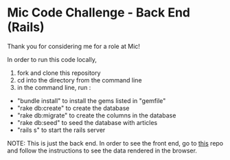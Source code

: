 # Mic Code Challenge - Back End (Rails)

Thank you for considering me for a role at Mic!

In order to run this code locally,

1. fork and clone this repository
2. cd into the directory from the command line
3. in the command line, run :
  * "bundle install" to install the gems listed in "gemfile"
  * "rake db:create" to create the database
  * "rake db:migrate" to create the columns in the database
  * "rake db:seed" to seed the database with articles
  * "rails s" to start the rails server

NOTE: This is just the back end. In order to see the front end, go to [this](https://github.com/francisrocco/mic-react) repo and follow the instructions to see the data rendered in the browser.
